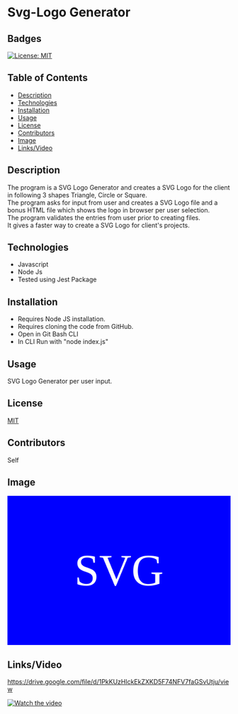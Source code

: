 # Svg-Logo Generator

## Badges

[![License: MIT](https://img.shields.io/badge/License-MIT-yellow.svg)](https://opensource.org/licenses/MIT)

## Table of Contents

- [Description](#description)
- [Technologies](#technologies)
- [Installation](#installation)
- [Usage](#usage)
- [License](#license)
- [Contributors](#contributors)
- [Image](#image)
- [Links/Video](#linksvideo)

## Description

The program is a SVG Logo Generator and creates a SVG Logo for the client in following 3 shapes Triangle, Circle or Square. <br>
The program asks for input from user and creates a SVG Logo file and a bonus HTML file which shows the logo in browser per user selection. <br>
The program validates the entries from user prior to creating files.<br>
It gives a faster way to create a SVG Logo for client's projects.

## Technologies 

- Javascript
- Node Js
- Tested using Jest Package 


## Installation

- Requires Node JS installation.
- Requires cloning the code from GitHub.
- Open in Git Bash CLI
- In CLI Run with "node index.js"

## Usage

SVG Logo Generator per user input.

## License

[MIT](https://opensource.org/licenses/MIT)

## Contributors

Self

## Image
<img src ="https://github.com/jaswindersinghsaini/Svg-Logo/blob/main/examples/logo.svg"/>

## Links/Video


https://drive.google.com/file/d/1PkKUzHlckEkZXKD5F74NFV7faGSvUtju/view


[![Watch the video](https://i.imgur.com/vKb2F1B.png)](https://drive.google.com/file/d/1PkKUzHlckEkZXKD5F74NFV7faGSvUtju/view)
